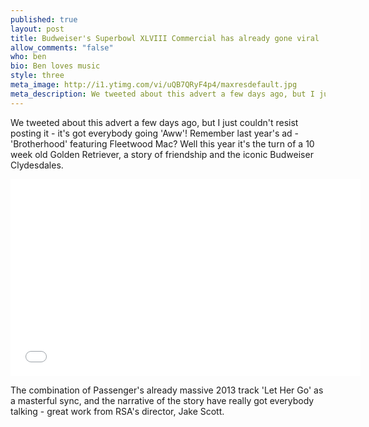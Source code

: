 ```yaml
---
published: true
layout: post
title: Budweiser's Superbowl XLVIII Commercial has already gone viral
allow_comments: "false"
who: ben
bio: Ben loves music
style: three
meta_image: http://i1.ytimg.com/vi/uQB7QRyF4p4/maxresdefault.jpg
meta_description: We tweeted about this advert a few days ago, but I just couldn't resist posting it - it's got everybody going 'Aww'!
---
```


We tweeted about this advert a few days ago, but I just couldn't resist posting it - it's got everybody going 'Aww'!<!--excerpt--> Remember last year's ad - 'Brotherhood' featuring Fleetwood Mac? Well this year it's the turn of a 10 week old Golden Retriever, a story of friendship and the iconic Budweiser Clydesdales.

<iframe width="560" height="315" src="//www.youtube.com/embed/uQB7QRyF4p4" frameborder="0" allowfullscreen="1">		
</iframe>

The combination of Passenger's already massive 2013 track 'Let Her Go' as a masterful sync, and the narrative of the story have really got everybody talking - great work from RSA's director, Jake Scott.
